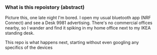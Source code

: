 ### What is this repoistory (abstract) ###
Picture this, one late night I'm bored. I open my usual bluetooth app (NRF Connect) and see a Desk 9981 advertising. 
There's no commercial offices nearby, so I wander and find it spiking in my home office next to my IKEA standing desk. 

This repo is what happens next, starting without even googling any specifics of the devices

